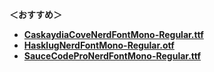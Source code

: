 **＜おすすめ＞**
- [**CaskaydiaCoveNerdFontMono-Regular.ttf**](https://github.com/ryanoasis/nerd-fonts/blob/master/patched-fonts/CascadiaCode/Regular/CaskaydiaCoveNerdFontMono-Regular.ttf)
- [**HasklugNerdFontMono-Regular.otf**](https://github.com/ryanoasis/nerd-fonts/blob/master/patched-fonts/Hasklig/Regular/HasklugNerdFontMono-Regular.otf)
- [**SauceCodeProNerdFontMono-Regular.ttf**](https://github.com/ryanoasis/nerd-fonts/blob/master/patched-fonts/SourceCodePro/SauceCodeProNerdFontMono-Regular.ttf)
